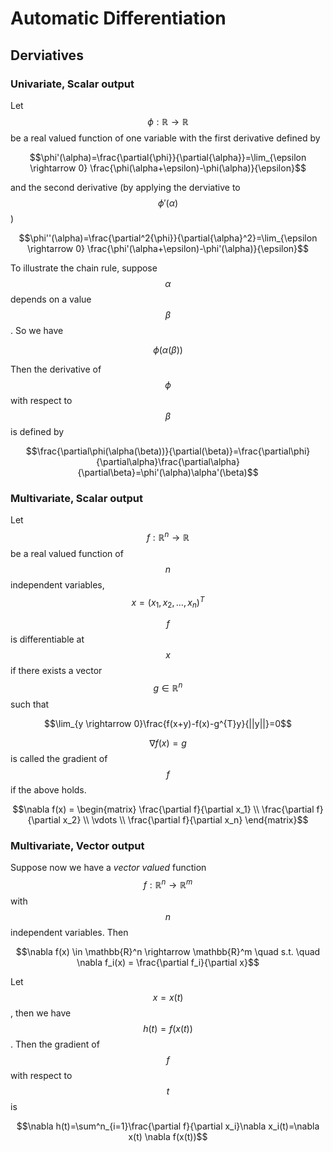 # Automatic Differentiation

## Derviatives

### Univariate, Scalar output

Let $$\phi : \mathbb{R} \rightarrow \mathbb{R}$$ be a real valued function of one variable with the first derivative defined by

$$\phi'(\alpha)=\frac{\partial{\phi}}{\partial{\alpha}}=\lim_{\epsilon \rightarrow 0} \frac{\phi(\alpha+\epsilon)-\phi(\alpha)}{\epsilon}$$

and the second derivative (by applying the derviative to $$\phi'(\alpha)$$)

$$\phi''(\alpha)=\frac{\partial^2{\phi}}{\partial{\alpha}^2}=\lim_{\epsilon \rightarrow 0} \frac{\phi'(\alpha+\epsilon)-\phi'(\alpha)}{\epsilon}$$

To illustrate the chain rule, suppose $$\alpha$$ depends on a value $$\beta$$. So we have

$$\phi(\alpha(\beta))$$

Then the derivative of $$\phi$$ with respect to $$\beta$$ is defined by

$$\frac{\partial\phi(\alpha(\beta))}{\partial(\beta)}=\frac{\partial\phi}{\partial\alpha}\frac{\partial\alpha}{\partial\beta}=\phi'(\alpha)\alpha'(\beta)$$

### Multivariate, Scalar output

Let $$f:\mathbb{R}^n\rightarrow\mathbb{R}$$ be a real valued function of $$n$$ independent variables, $$x=(x_1,x_2,\ldots,x_n)^{T}$$

$$f$$ is differentiable at $$x$$ if there exists a vector $$g\in\mathbb{R}^n$$ such that

$$\lim_{y \rightarrow 0}\frac{f(x+y)-f(x)-g^{T}y}{||y||}=0$$

$$\nabla f(x) = g$$ is called the gradient of $$f$$ if the above holds.

$$\nabla f(x) = \begin{matrix}
                    \frac{\partial f}{\partial x_1} \\
                    \frac{\partial f}{\partial x_2} \\
                    \vdots \\
                    \frac{\partial f}{\partial x_n}
                \end{matrix}$$

### Multivariate, Vector output

Suppose now we have a *vector valued* function $$f:\mathbb{R}^n \rightarrow \mathbb{R}^m$$ with $$n$$ independent variables. Then

$$\nabla f(x) \in \mathbb{R}^n \rightarrow \mathbb{R}^m \quad s.t. \quad \nabla f_i(x) = \frac{\partial f_i}{\partial x}$$

<!-- The Jacobian is a matrix of partial derviatives, with each element defined by

$$J_{ij}(x)=\frac{\partial f_i}{\partial x_j}$$ -->

Let $$x=x(t)$$, then we have $$h(t)=f(x(t))$$. Then the gradient of $$f$$ with respect to $$t$$ is

$$\nabla h(t)=\sum^n_{i=1}\frac{\partial f}{\partial x_i}\nabla x_i(t)=\nabla x(t) \nabla f(x(t))$$
